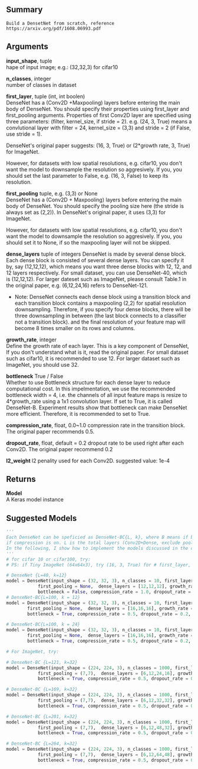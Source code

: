 ## Summary

    Build a DensetNet from scratch, reference https://arxiv.org/pdf/1608.06993.pdf

## Arguments

**input_shape**, tuple   
hape of input image; e.g.: (32,32,3) for cifar10

**n_classes**, integer   
number of classes in dataset

**first_layer**, tuple (int, int boolen)   
DenseNet has a (Conv2D +Maxpooling) layers before entering the main body
of DenseNet. You should specify their properties using first_layer and
first_pooling arguments. Properties of first Conv2D layer are specified 
using three parameters: (filter, kernel_size, if stride = 2). 
e.g. (24, 3, True) means a convlutional layer with filter = 24, 
kernel_size = (3,3) and stride = 2 (if False, use stride = 1). 

DenseNet's original paper suggests:
(16, 3, True) or (2*growth rate, 3, True) for ImageNet.

However, for datasets with low spatial resolutions, e.g. cifar10, you don't want the model to downsample the resolution so aggresively. If you, you should set the last parameter to False, e.g. (16, 3, False) to keep its resolution. 

**first_pooling** tuple, e.g. (3,3) or None    
DenseNet has a (Conv2D + Maxpooling) layers before entering the main body of DenseNet. You should specify the pooling size here (the stride is always
set as (2,2)). In DenseNet's original paper, it uses (3,3) for ImageNet.

However, for datasets with low spatial resolutions, e.g. cifar10, you don't want the model to downsample the resolution so aggresively. If you, you should set it to None, if so the maxpooling layer will not be skipped.

**dense_layers** tuple of integers
DenseNet is made by several dense block. Each dense block is consisted of several
dense layers. You can specify it by, say (12,12,12), which means you want three
dense blocks with 12, 12, and 12 layers respectively. For small dataset, you can 
use DenseNet-40, which is (12,12,12). For larger dateset such as ImageNet, please
consult Table.1 in the original paper, e.g. (6,12,24,16) refers to DenseNet-121.
* Note: DenseNet connects each dense block using a transition block and each 
    transition block contains a maxpooling (2,2) for spatial resolution downsampling.
    Therefore, if you specify four dense blocks, there will be three downsampling
    in between (the last block connects to a classifier not a transition block).
    and the final resolution of your feature map will become 8 times smaller on 
    its rows and columns.  

**growth_rate**, integer  
Define the growth rate of each layer. This is a key component of DenseNet, 
If you don't understand what is it, read the original paper. For small dataset
such as cifar10, it is recommended to use 12. For larger dataset such as ImageNet, 
you should use 32. 

**bottleneck** True / False   
Whether to use Bottleneck structure for each dense layer to reduce computational
cost. In this impelmentation, we use the recommended bottleneck width = 4, i.e.
the channels of all input feature maps is resize to  4*growth_rate using a 1x1
convolution layer. If set to True, it is called DenseNet-B. Experiment results
show that bottleneck can make DenseNet more efficient. Therefore, it is recommended
to set to True.

**compression_rate**, float, 0.0~1.0
compression rate in the transition block. The original paper recommends 0.5.

**dropout_rate**, float, default = 0.2
dropout rate to be used right after each Conv2D. The original paper recommend 0.2
        
**l2_weight**
l2 penality used for each Conv2D. suggested value: 1e-4

## Returns
**Model**   
A Keras model instance

## Suggested Models
```python
'''
Each DenseNet can be speficied as DenseNet-BC{L, k}, where B means if bottleneck is on, C means
if compression is on. L is the total layers (Conv2D+Dense, exclude pooling). k is growth rate.
In the following, I show how to implement the models discussed in the orignal paper use the API.
'''
# for cifar 10 or cifar100, try: 
# PS: if Tiny ImageNet (64x64x3), try (16, 3, True) for # first_layer, so the problem become cifar.

# DenseNet {L=40, k=12}
model = DenseNet(input_shape = (32, 32, 3), n_classes = 10, first_layer = (16, 3, False), 
            first_pooling = None,  dense_layers = [12,12,12], growth_rate = 12, 
            bottleneck = False, compression_rate = 1.0, dropout_rate = 0.2, l2_weight = 1e-4)
# DenseNet-BC{L=100, k = 12}
model = DenseNet(input_shape = (32, 32, 3), n_classes = 10, first_layer = (16, 3, False), 
        first_pooling = None,  dense_layers = [16,16,16], growth_rate = 12, 
        bottleneck = True, compression_rate = 0.5, dropout_rate = 0.2, l2_weight = 1e-4)

# DenseNet-BC{L=100, k = 24}
model = DenseNet(input_shape = (32, 32, 3), n_classes = 10, first_layer = (16, 3, False), 
        first_pooling = None,  dense_layers = [16,16,16], growth_rate = 24, 
        bottleneck = True, compression_rate = 0.5, dropout_rate = 0.2, l2_weight = 1e-4)

# For ImageNet, try:

# DenseNet-BC {L=121, k=32}
model = DenseNet(input_shape = (224, 224, 3), n_classes = 1000, first_layer = (64, 7, True), 
            first_pooling = (7,7),  dense_layers = [6,12,24,16], growth_rate = 32, 
            bottleneck = True, compression_rate = 0.5, dropout_rate = 0.2, l2_weight = 1e-4)

# DenseNet-BC {L=169, k=32}
model = DenseNet(input_shape = (224, 224, 3), n_classes = 1000, first_layer = (64, 7, True), 
            first_pooling = (7,7),  dense_layers = [6,12,32,32], growth_rate = 32, 
            bottleneck = True, compression_rate = 0.5, dropout_rate = 0.2, l2_weight = 1e-4)

# DenseNet-BC {L=201, k=32}
model = DenseNet(input_shape = (224, 224, 3), n_classes = 1000, first_layer = (64, 7, True), 
            first_pooling = (7,7),  dense_layers = [6,12,48,32], growth_rate = 32, 
            bottleneck = True, compression_rate = 0.5, dropout_rate = 0.2, l2_weight = 1e-4)

# DenseNet-BC {L=264, k=32}
model = DenseNet(input_shape = (224, 224, 3), n_classes = 1000, first_layer = (64, 7, True), 
            first_pooling = (7,7),  dense_layers = [6,12,64,48], growth_rate = 32, 
            bottleneck = True, compression_rate = 0.5, dropout_rate = 0.2, l2_weight = 1e-4)
```